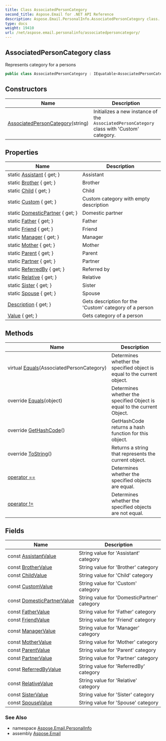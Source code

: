 ```yaml
---
title: Class AssociatedPersonCategory
second_title: Aspose.Email for .NET API Reference
description: Aspose.Email.PersonalInfo.AssociatedPersonCategory class. Represents category for a persons
type: docs
weight: 19410
url: /net/aspose.email.personalinfo/associatedpersoncategory/
---
```

## AssociatedPersonCategory class

Represents category for a persons

```csharp
public class AssociatedPersonCategory : IEquatable<AssociatedPersonCategory>
```

## Constructors

| Name | Description |
| --- | --- |
| [AssociatedPersonCategory](associatedpersoncategory/)(string) | Initializes a new instance of the `AssociatedPersonCategory` class with 'Custom' category. |

## Properties

| Name | Description |
| --- | --- |
| static [Assistant](../../aspose.email.personalinfo/associatedpersoncategory/assistant/) { get; } | Assistant |
| static [Brother](../../aspose.email.personalinfo/associatedpersoncategory/brother/) { get; } | Brother |
| static [Child](../../aspose.email.personalinfo/associatedpersoncategory/child/) { get; } | Child |
| static [Custom](../../aspose.email.personalinfo/associatedpersoncategory/custom/) { get; } | Custom category with empty description |
| static [DomesticPartner](../../aspose.email.personalinfo/associatedpersoncategory/domesticpartner/) { get; } | Domestic partner |
| static [Father](../../aspose.email.personalinfo/associatedpersoncategory/father/) { get; } | Father |
| static [Friend](../../aspose.email.personalinfo/associatedpersoncategory/friend/) { get; } | Friend |
| static [Manager](../../aspose.email.personalinfo/associatedpersoncategory/manager/) { get; } | Manager |
| static [Mother](../../aspose.email.personalinfo/associatedpersoncategory/mother/) { get; } | Mother |
| static [Parent](../../aspose.email.personalinfo/associatedpersoncategory/parent/) { get; } | Parent |
| static [Partner](../../aspose.email.personalinfo/associatedpersoncategory/partner/) { get; } | Partner |
| static [ReferredBy](../../aspose.email.personalinfo/associatedpersoncategory/referredby/) { get; } | Referred by |
| static [Relative](../../aspose.email.personalinfo/associatedpersoncategory/relative/) { get; } | Relative |
| static [Sister](../../aspose.email.personalinfo/associatedpersoncategory/sister/) { get; } | Sister |
| static [Spouse](../../aspose.email.personalinfo/associatedpersoncategory/spouse/) { get; } | Spouse |
| [Description](../../aspose.email.personalinfo/associatedpersoncategory/description/) { get; } | Gets description for the 'Custom' category of a person |
| [Value](../../aspose.email.personalinfo/associatedpersoncategory/value/) { get; } | Gets category of a person |

## Methods

| Name | Description |
| --- | --- |
| virtual [Equals](../../aspose.email.personalinfo/associatedpersoncategory/equals/#equals)(AssociatedPersonCategory) | Determines whether the specified object is equal to the current object. |
| override [Equals](../../aspose.email.personalinfo/associatedpersoncategory/equals/#equals_1)(object) | Determines whether the specified Object is equal to the current Object. |
| override [GetHashCode](../../aspose.email.personalinfo/associatedpersoncategory/gethashcode/)() | GetHashCode returns a hash function for this object. |
| override [ToString](../../aspose.email.personalinfo/associatedpersoncategory/tostring/)() | Returns a string that represents the current object. |
| [operator ==](../../aspose.email.personalinfo/associatedpersoncategory/op_equality/) | Determines whether the specified objects are equal. |
| [operator !=](../../aspose.email.personalinfo/associatedpersoncategory/op_inequality/) | Determines whether the specified objects are not equal. |

## Fields

| Name | Description |
| --- | --- |
| const [AssistantValue](../../aspose.email.personalinfo/associatedpersoncategory/assistantvalue/) | String value for 'Assistant' category |
| const [BrotherValue](../../aspose.email.personalinfo/associatedpersoncategory/brothervalue/) | String value for 'Brother' category |
| const [ChildValue](../../aspose.email.personalinfo/associatedpersoncategory/childvalue/) | String value for 'Child' category |
| const [CustomValue](../../aspose.email.personalinfo/associatedpersoncategory/customvalue/) | String value for 'Custom' category |
| const [DomesticPartnerValue](../../aspose.email.personalinfo/associatedpersoncategory/domesticpartnervalue/) | String value for 'DomesticPartner' category |
| const [FatherValue](../../aspose.email.personalinfo/associatedpersoncategory/fathervalue/) | String value for 'Father' category |
| const [FriendValue](../../aspose.email.personalinfo/associatedpersoncategory/friendvalue/) | String value for 'Friend' category |
| const [ManagerValue](../../aspose.email.personalinfo/associatedpersoncategory/managervalue/) | String value for 'Manager' category |
| const [MotherValue](../../aspose.email.personalinfo/associatedpersoncategory/mothervalue/) | String value for 'Mother' category |
| const [ParentValue](../../aspose.email.personalinfo/associatedpersoncategory/parentvalue/) | String value for 'Parent' category |
| const [PartnerValue](../../aspose.email.personalinfo/associatedpersoncategory/partnervalue/) | String value for 'Partner' category |
| const [ReferredByValue](../../aspose.email.personalinfo/associatedpersoncategory/referredbyvalue/) | String value for 'ReferredBy' category |
| const [RelativeValue](../../aspose.email.personalinfo/associatedpersoncategory/relativevalue/) | String value for 'Relative' category |
| const [SisterValue](../../aspose.email.personalinfo/associatedpersoncategory/sistervalue/) | String value for 'Sister' category |
| const [SpouseValue](../../aspose.email.personalinfo/associatedpersoncategory/spousevalue/) | String value for 'Spouse' category |

### See Also

* namespace [Aspose.Email.PersonalInfo](../../aspose.email.personalinfo/)
* assembly [Aspose.Email](../../)


